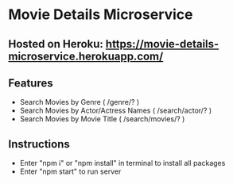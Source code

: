 # Movie Details Microservice

## Hosted on Heroku: https://movie-details-microservice.herokuapp.com/ 

## Features
- Search Movies by Genre ( /genre/? )
- Search Movies by Actor/Actress Names ( /search/actor/? )
- Search Movies by Movie Title ( /search/movies/? )

## Instructions
- Enter "npm i" or "npm install" in terminal to install all packages
- Enter "npm start" to run server


